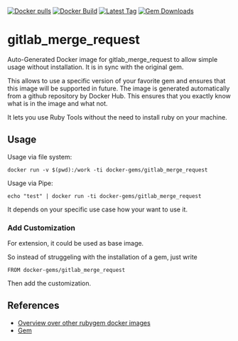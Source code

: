 [![Docker pulls](https://img.shields.io/docker/pulls/rubygem/gitlab_merge_request.svg)](https://hub.docker.com/r/rubygem/gitlab_merge_request/)
[![Docker Build](https://img.shields.io/docker/automated/rubygem/gitlab_merge_request.svg)](https://hub.docker.com/r/rubygem/gitlab_merge_request/)
[![Latest Tag](https://img.shields.io/github/tag/docker-rubygem/gitlab_merge_request.svg)](https://hub.docker.com/r/rubygem/gitlab_merge_request/)
[![Gem Downloads](https://img.shields.io/gem/dt/gitlab_merge_request.svg)](https://rubygems.org/gems/gitlab_merge_request/)
# gitlab_merge_request

Auto-Generated Docker image for gitlab_merge_request to allow simple usage without installation.
It is in sync with the original gem.

This allows to use a specific version of your favorite gem and ensures that this image will be supported in future.
The image is generated automatically from a github repository by Docker Hub.
This ensures that you exactly know what is in the image and what not.

It lets you use Ruby Tools without the need to install ruby on your machine.

## Usage

Usage via file system:

`docker run -v $(pwd):/work -ti docker-gems/gitlab_merge_request`

Usage via Pipe:

`echo "test" | docker run -ti docker-gems/gitlab_merge_request`

It depends on your specific use case how your want to use it.

### Add Customization

For extension, it could be used as base image.

So instead of struggeling with the installation of a gem, just write

`FROM docker-gems/gitlab_merge_request`

Then add the customization.

## References

 - [Overview over other rubygem docker images](https://github.com/thinkbot/docker-rubygem)
 - [Gem](https://rubygems.org/gems/gitlab_merge_request/)
